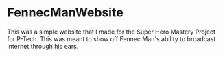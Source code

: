 # FennecManWebsite
This was a simple website that I made for the Super Hero Mastery Project for P-Tech. This was meant to show off Fennec Man's ability to broadcast internet through his ears. 
